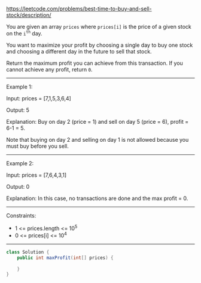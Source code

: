 https://leetcode.com/problems/best-time-to-buy-and-sell-stock/description/

You are given an array `prices` where `prices[i]` is the price of a given stock on the `i`<sup>`th`</sup> day.

You want to maximize your profit by choosing a single day to buy one stock and choosing a different day in the future to sell that stock.

Return the maximum profit you can achieve from this transaction. If you cannot achieve any profit, return `0`.

---

Example 1:

Input: prices = [7,1,5,3,6,4]

Output: 5

Explanation: Buy on day 2 (price = 1) and sell on day 5 (price = 6), profit = 6-1 = 5.

Note that buying on day 2 and selling on day 1 is not allowed because you must buy before you sell.

---

Example 2:

Input: prices = [7,6,4,3,1]

Output: 0

Explanation: In this case, no transactions are done and the max profit = 0.

---

Constraints:

- 1 <= prices.length <= 10<sup>5</sup>
- 0 <= prices[i] <= 10<sup>4</sup>

---

```java
class Solution {
    public int maxProfit(int[] prices) {
        
    }
}
```